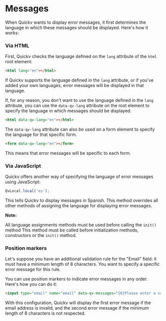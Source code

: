 # Messages

When Quickv wants to display error messages, it first determines the language in which these messages should be displayed. Here's how it works:

### Via HTML

First, Quickv checks the language defined on the `lang` attribute of the `html` root element:
```html
<html lang="en"></html>
```

If Quickv supports the language defined in the `lang` attribute, or if you've added your own languages, error messages will be displayed in that language.

If, for any reason, you don't want to use the language defined in the `lang` attribute, you can use the `data-qv-lang` attribute on the root element to specify the language in which messages should be displayed.

```html
<html data-qv-lang="en"></html>
```

The `data-qv-lang` attribute can also be used on a form element to specify the language for that specific form.
```html
<form data-qv-lang="en"></form>
```
This means that error messages will be specific to each form.

### Via JavaScript

Quickv offers another way of specifying the language of error messages using JavaScript:

```javascript
QvLocal.local('es');
```
This tells Quickv to display messages in Spanish. This method overrides all other methods of assigning the language for displaying error messages.

**Note:**

All language assignments methods must be used before calling the `init()` method
This method must be called before initialization methods, constructors or the `init()` method.


### Position markers

Let's suppose you have an additional validation rule for the "Email" field: it must have a minimum length of 8 characters. You want to specify a specific error message for this rule.

You can use position markers to indicate error messages in any order. Here's how you can do it:

```html
<input type="email" name="email" data-qv-messages="{0}Please enter a valid email address|{1}The email must be at least 8 characters long">
```

With this configuration, Quickv will display the first error message if the email address is invalid, and the second error message if the minimum length of 8 characters is not respected.

